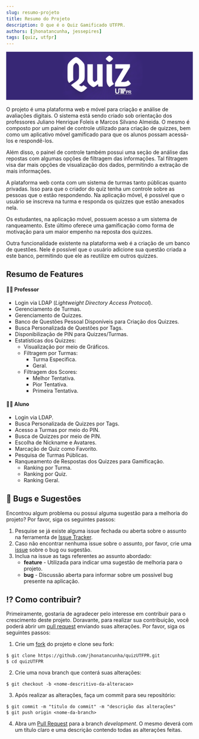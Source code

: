 ```yaml
---
slug: resumo-projeto
title: Resumo do Projeto
description: O que é o Quiz Gamificado UTFPR.
authors: [jhonatancunha, jessepires]
tags: [quiz, utfpr]
---
```


![Docusaurus Plushie](./capa.png)

O projeto é uma plataforma web e móvel para criação e análise de avaliações digitais. O sistema está sendo criado sob orientação dos professores Juliano Henrique Foleis e Marcos Silvano Almeida. O mesmo é composto por um painel de controle utilizado para criação de quizzes, bem como um aplicativo móvel gamificado para que os alunos possam acessá-los e respondê-los.

Além disso, o painel de controle também possui uma seção de análise das repostas com algumas opções de filtragem das informações. Tal filtragem visa dar mais opções de visualização dos dados, permitindo a extração de mais informações.

A plataforma web conta com um sistema de turmas tanto públicas quanto privadas. Isso para que o criador do quiz tenha um controle sobre as pessoas que o estão respondendo. Na aplicação móvel, é possível que o usuário se inscreva na turma e responda os quizzes que estão anexados nela.

Os estudantes, na aplicação móvel, possuem acesso a um sistema de ranqueamento. Este último oferece uma gamificação como forma de motivação para um maior empenho na reposta dos quizzes.

Outra funcionalidade existente na plataforma web é a criação de um banco de questões. Nele é possível que o usuário adicione sua questão criada a este banco, permitindo que ele as reutilize em outros quizzes.

## Resumo de Features

#### 🧑‍🏫 Professor

- Login via LDAP (_Lightweight Directory Access Protocol_).
- Gerenciamento de Turmas.
- Gerenciamento de Quizzes.
- Banco de Questões Pessoal Disponíveis para Criação dos Quizzes.
- Busca Personalizada de Questões por Tags.
- Disponibilização de PIN para Quizzes/Turmas.
- Estatísticas dos Quizzes:
  - Visualização por meio de Gráficos.
  - Filtragem por Turmas:
    - Turma Especifica.
    - Geral.
  - Filtragem dos Scores:
    - Melhor Tentativa.
    - Pior Tentativa.
    - Primeira Tentativa.

#### 🧑‍🎓 Aluno

- Login via LDAP.
- Busca Personalizada de Quizzes por Tags.
- Acesso a Turmas por meio do PIN.
- Busca de Quizzes por meio de PIN.
- Escolha de Nickname e Avatares.
- Marcação de Quiz como Favorito.
- Pesquisa de Turmas Públicas.
- Ranqueamento de Respostas dos Quizzes para Gamificação.
  - Ranking por Turma.
  - Ranking por Quiz.
  - Ranking Geral.

## :bug: Bugs e Sugestões

Encontrou algum problema ou possui alguma sugestão para a melhoria do projeto? Por favor, siga os seguintes passos:

1. Pesquise se já existe alguma issue fechada ou aberta sobre o assunto na ferramenta de [Issue Tracker](https://github.com/jhonatancunha/quizUTFPR/issues).
2. Caso não encontrar nenhuma issue sobre o assunto, por favor, crie uma [issue](https://github.com/jhonatancunha/quizUTFPR/issues/new) sobre o bug ou sugestão.
3. Inclua na issue as tags referentes ao assunto abordado:
   - **feature** - Utilizada para indicar uma sugestão de melhoria para o projeto.
   - **bug** - Discussão aberta para informar sobre um possivel bug presente na aplicação.

## :interrobang: Como contribuir?

Primeiramente, gostaria de agradecer pelo interesse em contribuir para o crescimento deste projeto. Doravante, para realizar sua contribuição, você poderá abrir um [pull request](https://help.github.com/articles/about-pull-requests/) enviando suas alterações. Por favor, siga os seguintes passos:

1. Crie um [fork](https://docs.github.com/en/get-started/quickstart/fork-a-repo) do projeto e clone seu fork:

```
$ git clone https://github.com/jhonatancunha/quizUTFPR.git
$ cd quizUTFPR
```

2. Crie uma nova branch que conterá suas alterações:

```
$ git checkout -b <nome-descritivo-da-alteracao>
```

3. Após realizar as alterações, faça um commit para seu repositório:

```
$ git commit -m "titulo do commit" -m "descrição das alterações"
$ git push origin <nome-da-branch>
```

4. Abra um [Pull Request](https://help.github.com/articles/about-pull-requests/) para a branch _development_. O mesmo deverá com um título claro e uma descrição contendo todas as alterações feitas.
